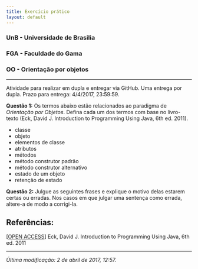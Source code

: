 ```yaml
---
title: Exercício prático
layout: default
---
```


### UnB - Universidade de Brasilia
### FGA - Faculdade do Gama
### OO - Orientação por objetos
------

Atividade para realizar em dupla e entregar via GitHub. Uma entrega por dupla.
Prazo para entrega: 4/4/2017, 23:59:59.

**Questão 1:** Os termos abaixo estão relacionados ao paradigma de *Orientação por Objetos*. Defina cada um dos termos com base no livro-texto (Eck, David J. Introduction to Programming Using Java, 6th ed. 2011).
* classe
* objeto
* elementos de classe
* atributos
* métodos
* método construtor padrão
* método construtor alternativo
* estado de um objeto
* retenção de estado


**Questão 2:** Julgue as seguintes frases e explique o motivo delas estarem certas ou erradas. Nos casos em que julgar uma sentença como errada, altere-a de modo a corrigi-la.

## Referências:
\[[OPEN ACCESS][eckDavid]\] Eck, David J. Introduction to Programming Using Java, 6th ed. 2011





---
*Última modificação: 2 de abril de 2017, 12:57.*





[eckDavid]: http://math.hws.edu/javanotes/
